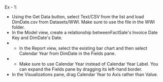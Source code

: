 
Ex - 1:

* Using the Get Data button, select Text/CSV from the list and load DimDate.csv from Datasets/WWI. Make sure to use the file in the WWI folder.
* In the Model view, create a relationship betweenFactSale's Invoice Date Key and DimDate's Date.
* * In the Report view, select the existing bar chart and then select Calendar Year from DimDate in the Fields pane.
* * Make sure to use Calendar Year instead of Calendar Year Label. You can expand the Fields pane by dragging its left-hand border.
* In the Visualizations pane, drag Calendar Year to Axis rather than Value.

